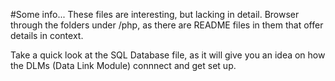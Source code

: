 #Some info...
These files are interesting, but lacking in detail.  Browser through the folders under /php, as there are README files in them that offer details in context.

Take a quick look at the SQL Database file, as it will give you an idea on how the DLMs (Data Link Module) connnect and get set up.
